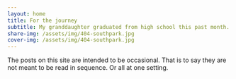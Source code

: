 ```yaml
---
layout: home
title: For the journey 
subtitle: My granddaughter graduated from high school this past month.
share-img: /assets/img/404-southpark.jpg
cover-img: /assets/img/404-southpark.jpg
---
```


The posts on this site are intended to be occasional. That is to say they are
not meant to be read in sequence. Or all at one setting. 


